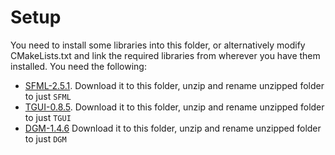 # Setup

You need to install some libraries into this folder, or alternatively modify CMakeLists.txt and link the required libraries from wherever you have them installed. You need the following:

 * [SFML-2.5.1](https://www.sfml-dev.org/files/SFML-2.5.1-windows-vc15-32-bit.zip). Download it to this folder, unzip and rename unzipped folder to just `SFML`
 * [TGUI-0.8.5](https://github.com/texus/TGUI/releases/download/v0.8.5/TGUI-0.8.5-vc15-64bit-for-SFML-2.5.1.zip). Download it to this folder, unzip and rename unzipped folder to just `TGUI`
 * [DGM-1.4.6](https://github.com/nerudaj/DGM/releases/download/v1.4.6/DGM-1.4.6-vs2019-x64.zip) Download it to this folder, unzip and rename unzipped folder to just `DGM`